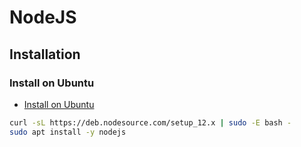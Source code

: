 # NodeJS

## Installation

### Install on Ubuntu

- [Install on Ubuntu](https://github.com/nodesource/distributions/blob/master/README.md)

```bash
curl -sL https://deb.nodesource.com/setup_12.x | sudo -E bash -
sudo apt install -y nodejs
```
